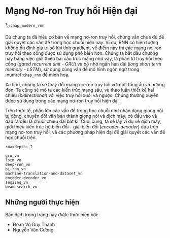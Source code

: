 <!--
# Modern Recurrent Neural Networks
-->

# Mạng Nơ-ron Truy hồi Hiện đại
:label:`chap_modern_rnn`

<!--
Although we have learned the basics of recurrent neural networks, they are not sufficient for a practitioner to solve today's sequence learning problems.
For instance, given the numerical unstability during gradient calculation, gated recurrent neural networks are much more common in practice.
We will begin by introducing two of such widely-used networks, namely gated recurrent units (GRUs) and long short term memory (LSTM),
with illustrations using the same language modeling problem as introduced in :numref:`chap_rnn`.
-->

Dù chúng ta đã hiểu cơ bản về mạng nơ-ron truy hồi, chúng vẫn chưa đủ để giải quyết các vấn đề trong học chuỗi hiện nay.
Ví dụ, RNN có hiện tượng không ổn định giá trị số khi tính gradient, về điểm này thì các mạng nơ-ron truy hồi theo cổng được sử dụng phổ biến hơn.
Chúng ta bắt đầu chương này bằng việc giới thiệu hai cấu trúc mạng như vậy, là phần tử truy hồi theo cổng (*gated recurrent unit - GRU*) và bộ nhớ ngắn hạn dài (*long short term memory - LSTM*), sử dụng cùng vấn đề mô hình ngôn ngữ trong :numref:`chap_rnn` để minh hoạ.

<!--
Furthermore, we will modify recurrent neural networks with a single undirectional hidden layer.
We will describe deep architectures, and discuss the bidirectional design with both forward and backward recursion.
They are frequently adopted in modern recurrent networks.
-->

Xa hơn, chúng ta sẽ thay đổi mạng nơ-ron truy hồi với một tầng ẩn vô hướng đơn.
Ta cũng sẽ mô ta các kiến trúc mạng sâu, và thảo luận thiết kế hai chiều (*bidirectional*) với việc truy hồi xuôi và ngược.
Chúng thường xuyên được sử dụng trong các mạng nơ-ron truy hồi hiện đại.


<!--
In fact, a large portion of sequence learning problems such as automatic speech recognition, 
text to speech, and machine translation, consider both inputs and outputs to be sequences of arbitrary length.
Finally, we will take machine translation as an example, and introduce the encoder-decoder architecture based on
recurrent neural networks and modern practices for such sequence to sequence learning problems.
-->

Trên thực tế, phần lớn các vấn đề trong học chuỗi như nhận dạng giọng nói tự động, chuyển đổi văn bản thành giọng nói và dịch máy, có đầu vào và đầu ra đều là chuỗi chiều dài bất kì.
Cuối cùng, ta sẽ lấy ví dụ về dịch máy, giới thiệu kiến trúc bộ biến đổi - giải biến đổi (*encoder-decoder*) dựa trên mạng nơ-ron truy hồi, và các phương pháp hiện đại để giải quyết các vấn đề học chuỗi trên.

```toc
:maxdepth: 2

gru_vn
lstm_vn
deep-rnn_vn
bi-rnn_vn
machine-translation-and-dataset_vn
encoder-decoder_vn
seq2seq_vn
beam-search_vn
```

## Những người thực hiện
Bản dịch trong trang này được thực hiện bởi:

* Đoàn Võ Duy Thanh
* Nguyễn Văn Cường
